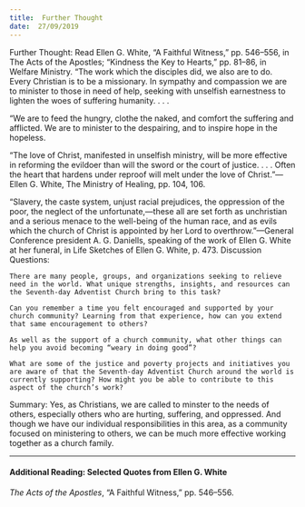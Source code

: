 ```yaml
---
title:  Further Thought
date:  27/09/2019
---
```


Further Thought: Read Ellen G. White, “A Faithful Witness,” pp. 546–556, in The Acts of the Apostles; “Kindness the Key to Hearts,” pp. 81–86, in Welfare Ministry. “The work which the disciples did, we also are to do. Every Christian is to be a missionary. In sympathy and compassion we are to minister to those in need of help, seeking with unselfish earnestness to lighten the woes of suffering humanity. . . .

“We are to feed the hungry, clothe the naked, and comfort the suffering and afflicted. We are to minister to the despairing, and to inspire hope in the hopeless.

“The love of Christ, manifested in unselfish ministry, will be more effective in reforming the evildoer than will the sword or the court of justice. . . . Often the heart that hardens under reproof will melt under the love of Christ.”—Ellen G. White, The Ministry of Healing, pp. 104, 106.

“Slavery, the caste system, unjust racial prejudices, the oppression of the poor, the neglect of the unfortunate,—these all are set forth as unchristian and a serious menace to the well-being of the human race, and as evils which the church of Christ is appointed by her Lord to overthrow.”—General Conference president A. G. Daniells, speaking of the work of Ellen G. White at her funeral, in Life Sketches of Ellen G. White, p. 473. Discussion Questions:

`There are many people, groups, and organizations seeking to relieve need in the world. What unique strengths, insights, and resources can the Seventh-day Adventist Church bring to this task?`

`Can you remember a time you felt encouraged and supported by your church community? Learning from that experience, how can you extend that same encouragement to others?`

`As well as the support of a church community, what other things can help you avoid becoming “weary in doing good”?`

`What are some of the justice and poverty projects and initiatives you are aware of that the Seventh-day Adventist Church around the world is currently supporting? How might you be able to contribute to this aspect of the church’s work?`

Summary: Yes, as Christians, we are called to minster to the needs of others, especially others who are hurting, suffering, and oppressed. And though we have our individual responsibilities in this area, as a community focused on ministering to others, we can be much more effective working together as a church family.

---

#### Additional Reading: Selected Quotes from Ellen G. White

_The Acts of the Apostles_, “A Faithful Witness,” pp. 546–556. 